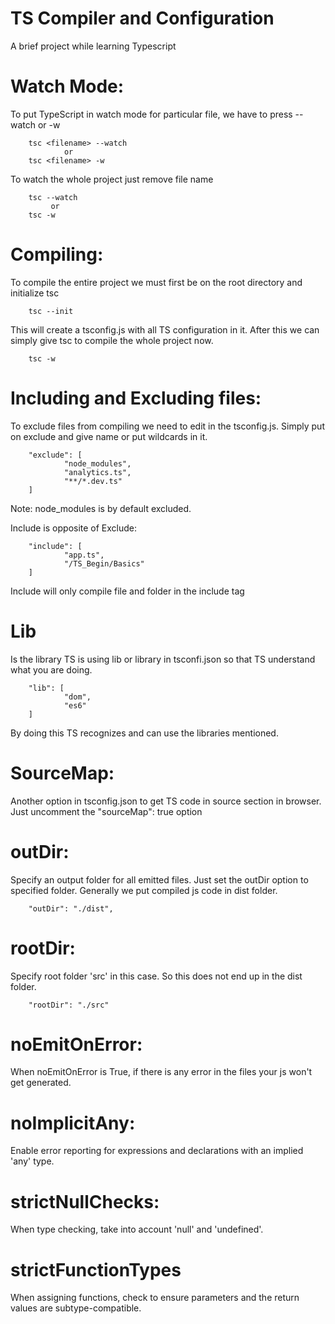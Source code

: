 # TS Compiler and Configuration
A brief project while learning Typescript

# Watch Mode:
To put TypeScript in watch mode for particular file, we have to press --watch or -w

        tsc <filename> --watch
                or
        tsc <filename> -w

To watch the whole project just remove file name

        tsc --watch
             or
        tsc -w

# Compiling:
To compile the entire project we must first be on the root directory and initialize tsc

        tsc --init

This will create a tsconfig.js with all TS configuration in it.
After this we can simply give tsc to compile the whole project now.

        tsc -w

# Including and Excluding files:
To exclude files from compiling we need to edit in the tsconfig.js. Simply put on exclude and give name or put wildcards in it.

        "exclude": [
                "node_modules",
                "analytics.ts",
                "**/*.dev.ts"
        ]
Note: node_modules is by default excluded.

Include is opposite of Exclude:

        "include": [
                "app.ts",
                "/TS_Begin/Basics"
        ]
Include will only compile file and folder in the include tag

# Lib
Is the library TS is using lib or library in tsconfi.json so that TS understand what you are doing.

        "lib": [
                "dom",
                "es6"   
        ]
By doing this TS recognizes and can use the libraries mentioned.

# SourceMap:
Another option in tsconfig.json to get TS code in source section in browser.
Just uncomment the "sourceMap": true option

# outDir:
Specify an output folder for all emitted files. Just set the outDir option to specified folder. Generally we put compiled js code in dist folder.

        "outDir": "./dist", 

# rootDir:
Specify root folder 'src' in this case. So this does not end up in the dist folder.

        "rootDir": "./src"

# noEmitOnError:
When noEmitOnError is True, if there is any error in the files your js won't get generated.

# noImplicitAny:
Enable error reporting for expressions and declarations with an implied 'any' type.

# strictNullChecks:
When type checking, take into account 'null' and 'undefined'.

# strictFunctionTypes
When assigning functions, check to ensure parameters and the return values are subtype-compatible.